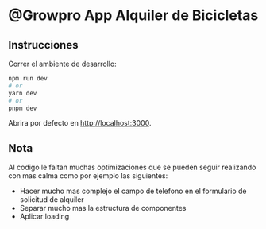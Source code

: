 # @Growpro App Alquiler de Bicicletas

## Instrucciones

Correr el ambiente de desarrollo:

```bash
npm run dev
# or
yarn dev
# or
pnpm dev
```

Abrira por defecto en [http://localhost:3000](http://localhost:3000).


## Nota

Al codigo le faltan muchas optimizaciones que se pueden seguir realizando con mas calma como por ejemplo las siguientes:

-   Hacer mucho mas complejo el campo de telefono en el formulario de solicitud de alquiler
-   Separar mucho mas la estructura de componentes
-   Aplicar loading
